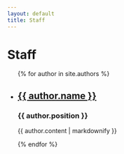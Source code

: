 ```yaml
---
layout: default
title: Staff
---
```

<h1>Staff</h1>

<ul>
  {% for author in site.authors %}
    <li>
      <h2><a href="{{ site.url }}{{ author.url }}">{{ author.name }}</a></h2>
      <h3>{{ author.position }}</h3>
      <p>{{ author.content | markdownify }}</p>
    </li>
  {% endfor %}
</ul>